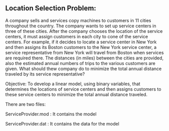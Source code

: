 
## Location Selection Problem:

A company sells and services copy machines to customers in 11 cities throughout the country. 
The company wants to set up service centers in three of these cities. After the company chooses the
location of the service centers, it must assign customers in each city to cone of the service centers. 
For example, if it decides to locate a service center in New York and then assigns its Boston customers 
to the New York service center, a service representative from New York will travel from Boston when services are required there.
The distances (in miles) between the cities are provided, also the estimated annual numbers of trips to the various customers
are given. 
What should thew company do to minimize the total annual distance traveled by its service representative? 

Objective: To develop a linear model, using binary variables, that determines the locations of service centers 
and then assigns customers to these service centers to minimize the total annual distance traveled.



There are two files: 

ServiceProvider.mod  : It contains the model

ServiceProvider.dat  : It contains the data for the model
